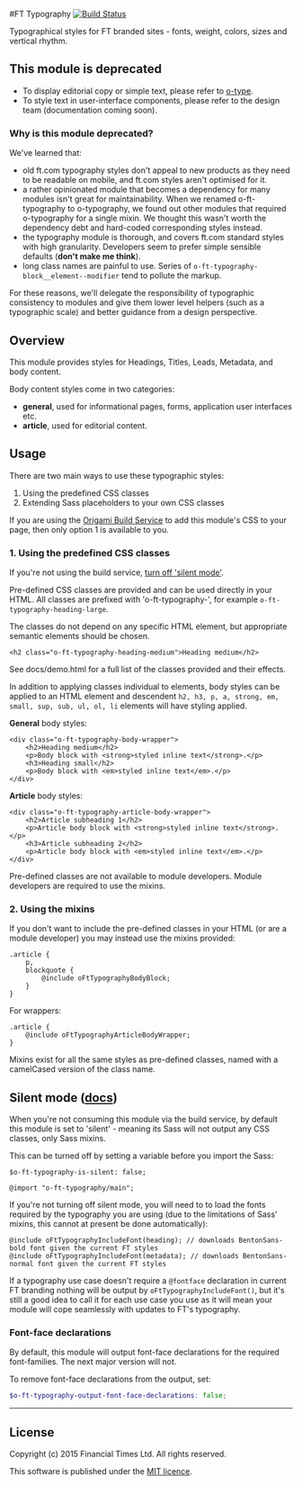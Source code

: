 #FT Typography [![Build Status](https://travis-ci.org/Financial-Times/o-typography.png?branch=master)](https://travis-ci.org/Financial-Times/o-typography)

Typographical styles for FT branded sites - fonts, weight, colors, sizes and vertical rhythm.

## This module is deprecated

- To display editorial copy or simple text, please refer to [o-type](https://github.com/Financial-Times/o-type).
- To style text in user-interface components, please refer to the design team (documentation coming soon).

### Why is this module deprecated?

We've learned that:

- old ft.com typography styles don't appeal to new products as they need to be readable on mobile, and ft.com styles aren't optimised for it.
- a rather opinionated module that becomes a dependency for many modules isn't great for maintainability. When we renamed o-ft-typography to o-typography, we found out other modules that required o-typography for a single mixin. We thought this wasn't worth the dependency debt and hard-coded corresponding styles instead.
- the typography module is thorough, and covers ft.com standard styles with high granularity. Developers seem to prefer simple sensible defaults (__don't make me think__).
- long class names are painful to use. Series of `o-ft-typography-block__element--modifier` tend to pollute the markup.

For these reasons, we'll delegate the responsibility of typographic consistency to modules and give them lower level helpers (such as a typographic scale) and better guidance from a design perspective.

## Overview

This module provides styles for Headings, Titles, Leads, Metadata, and body content.

Body content styles come in two categories:

* **general**, used for informational pages, forms, application user interfaces etc.
* **article**, used for editorial content. 

## Usage

There are two main ways to use these typographic styles:

1. Using the predefined CSS classes
2. Extending Sass placeholders to your own CSS classes

If you are using the [Origami Build Service](http://financial-times.github.io/ft-origami/docs/developer-guide/build-service/) to add this module's CSS to your page, then only option 1 is available to you.

### 1. Using the predefined CSS classes

If you're not using the build service, [turn off 'silent mode'](#silentmode).

Pre-defined CSS classes are provided and can be used directly in your HTML. All classes are prefixed with 'o-ft-typography-', for example `o-ft-typography-heading-large`.

The classes do not depend on any specific HTML element, but appropriate semantic elements should be chosen.

	<h2 class="o-ft-typography-heading-medium">Heading medium</h2>

See docs/demo.html for a full list of the classes provided and their effects. 

In addition to applying classes individual to elements, body styles can be applied to an HTML element and descendent `h2, h3, p, a, strong, em, small, sup, sub, ul, ol, li` elements will have styling applied.

**General** body styles:

	<div class="o-ft-typography-body-wrapper">
		<h2>Heading medium</h2>
		<p>Body block with <strong>styled inline text</strong>.</p>
		<h3>Heading small</h2>
		<p>Body block with <em>styled inline text</em>.</p>
	</div>

**Article** body styles:

	<div class="o-ft-typography-article-body-wrapper">
		<h2>Article subheading 1</h2>
		<p>Article body block with <strong>styled inline text</strong>.</p>
		<h3>Article subheading 2</h2>
		<p>Article body block with <em>styled inline text</em>.</p>
	</div>

Pre-defined classes are not available to module developers. Module developers are required to use the mixins.

### 2. Using the mixins

If you don't want to include the pre-defined classes in your HTML (or are a module developer) you may instead use the mixins provided:

	.article {
		p,
		blockquote {
			@include oFtTypographyBodyBlock;
		}
	}

For wrappers:

	.article {
		@include oFtTypographyArticleBodyWrapper;
	}

Mixins exist for all the same styles as pre-defined classes, named with a camelCased version of the class name.


## Silent mode ([docs](http://origami.ft.com/docs/syntax/scss/#silent-styles)) <a name="silentmode"></a>

When you're not consuming this module via the build service, by default this module is set to 'silent' - meaning its Sass will not output any CSS classes, only Sass mixins.

This can be turned off by setting a variable before you import the Sass:

	$o-ft-typography-is-silent: false;
	
	@import "o-ft-typography/main";

If you're not turning off silent mode, you will need to to load the fonts required by the typography you are using (due to the limitations of Sass' mixins, this cannot at present be done automatically):

	@include oFtTypographyIncludeFont(heading); // downloads BentonSans-bold font given the current FT styles
	@include oFtTypographyIncludeFont(metadata); // downloads BentonSans-normal font given the current FT styles

If a typography use case doesn't require a `@fontface` declaration in current FT branding nothing will be output by `oFtTypographyIncludeFont()`, but it's still a good idea to call it for each use case you use as it will mean your module will cope seamlessly with updates to FT's typography.

### Font-face declarations

By default, this module will output font-face declarations for the required font-families. The next major version will not.

To remove font-face declarations from the output, set:

```scss
$o-ft-typography-output-font-face-declarations: false;
```

----

## License

Copyright (c) 2015 Financial Times Ltd. All rights reserved.

This software is published under the [MIT licence](http://opensource.org/licenses/MIT).
